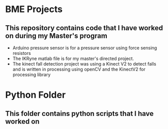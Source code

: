 # BME Projects
## This repository contains code that I have worked on during my Master's program

* Arduino pressure sensor is for a pressure sensor using force sensing resistors
* The IKRyne matlab file is for my master's directed project.
* The kinect fall detection project was using a Kinect V2 to detect falls and is written in processing using openCV and the KinectV2 for processing library

# Python Folder
## This folder contains python scripts that I have worked on
